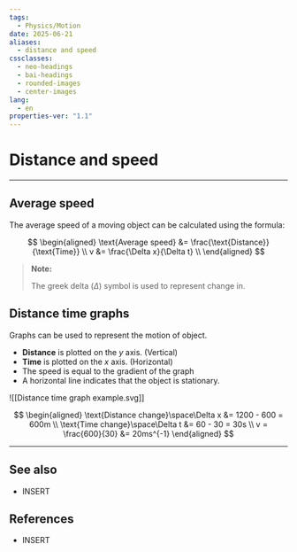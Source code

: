 ```yaml
---
tags:
  - Physics/Motion
date: 2025-06-21
aliases:
  - distance and speed
cssclasses:
  - neo-headings
  - bai-headings
  - rounded-images
  - center-images
lang:
  - en
properties-ver: "1.1"
---
```

# Distance and speed

***
## Average speed
The average speed of a moving object can be calculated using the formula:

$$
\begin{aligned}
\text{Average speed} &= \frac{\text{Distance}}{\text{Time}} \\
v &= \frac{\Delta x}{\Delta t} \\
\end{aligned}
$$

> **Note:**
>
> The greek delta ($\Delta$) symbol is used to represent change in.

## Distance time graphs
Graphs can be used to represent the motion of object.
- **Distance** is plotted on the *y* axis. (Vertical)
- **Time** is plotted on the *x* axis. (Horizontal)
- The speed is equal to the gradient of the graph
- A horizontal line indicates that the object is stationary.

![[Distance time graph example.svg]]

$$
\begin{aligned}
\text{Distance change}\space\Delta x &= 1200 - 600 = 600m \\
\text{Time change}\space\Delta t &= 60 - 30 = 30s \\
v = \frac{600}{30} &= 20ms^{-1}
\end{aligned}
$$



***
## See also
- INSERT
## References
- INSERT